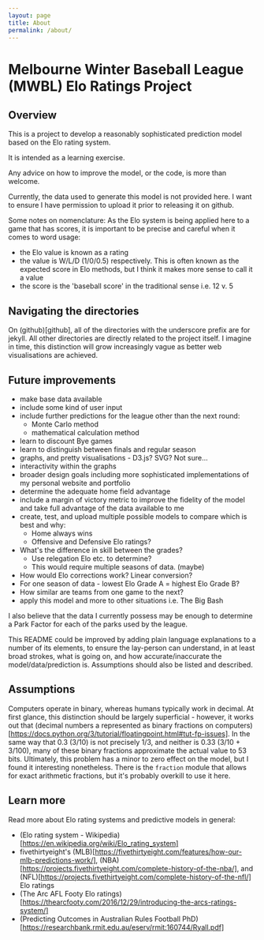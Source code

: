 ```yaml
---
layout: page
title: About
permalink: /about/
---
```


# Melbourne Winter Baseball League (MWBL) Elo Ratings Project

## Overview

This is a project to develop a reasonably sophisticated prediction model based on the Elo rating system.

It is intended as a learning exercise.

Any advice on how to improve the model, or the code, is more than welcome.

Currently, the data used to generate this model is not provided here. I want to ensure I have permission to upload it prior to releasing it on github.

Some notes on nomenclature:
As the Elo system is being applied here to a game that has scores, it is important to be precise and careful when it comes to word usage:
- the Elo value is known as a rating
- the value is W/L/D (1/0/0.5) respectively. This is often known as the expected score in Elo methods, but I think it makes more sense to call it a value
- the score is the 'baseball score' in the traditional sense i.e. 12 v. 5

## Navigating the directories

On (github)[github], all of the directories with the underscore prefix are for jekyll. All other directories are directly related to the project itself. I imagine in time, this distinction will grow increasingly vague as better web visualisations are achieved.

## Future improvements

- make base data available
- include some kind of user input
- include further predictions for the league other than the next round:
    - Monte Carlo method
    - mathematical calculation method
- learn to discount Bye games
- learn to distinguish between finals and regular season
- graphs, and pretty visualisations - D3.js? SVG? Not sure...
- interactivity within the graphs
- broader design goals including more sophisticated implementations of my personal website and portfolio
- determine the adequate home field advantage
- include a margin of victory metric to improve the fidelity of the model and take full advantage of the data available to me
- create, test, and upload multiple possible models to compare which is best and why:
    - Home always wins
    - Offensive and Defensive Elo ratings?
- What's the difference in skill between the grades?
    - Use relegation Elo etc. to determine?
    - This would require multiple seasons of data. (maybe)
- How would Elo corrections work? Linear conversion?
- For one season of data - lowest Elo Grade A = highest Elo Grade B?
- How similar are teams from one game to the next?
- apply this model and more to other situations i.e. The Big Bash

I also believe that the data I currently possess may be enough to determine a Park Factor for each of the parks used by the league.

This README could be improved by adding plain language explanations to a number of its elements, to ensure the lay-person can understand, in at least broad strokes, what is going on, and how accurate/inaccurate the model/data/prediction is. Assumptions should also be listed and described.

## Assumptions

Computers operate in binary, whereas humans typically work in decimal. At first glance, this distinction should be largely superficial -  however, it works out that (decimal numbers a represented as binary fractions on computers)[https://docs.python.org/3/tutorial/floatingpoint.html#tut-fp-issues]. In the same way that 0.3 (3/10) is not precisely 1/3, and neither is 0.33 (3/10 + 3/100), many of these binary fractions approximate the actual value to 53 bits. Ultimately, this problem has a minor to zero effect on the model, but I found it interesting nonetheless. There is the `fraction` module that allows for exact arithmetic fractions, but it's probably overkill to use it here.

## Learn more

Read more about Elo rating systems and predictive models in general:
- (Elo rating system - Wikipedia)[https://en.wikipedia.org/wiki/Elo_rating_system]
- fivethirtyeight's (MLB)[https://fivethirtyeight.com/features/how-our-mlb-predictions-work/], (NBA)[https://projects.fivethirtyeight.com/complete-history-of-the-nba/], and (NFL)[https://projects.fivethirtyeight.com/complete-history-of-the-nfl/] Elo ratings
- (The Arc AFL Footy Elo ratings)[https://thearcfooty.com/2016/12/29/introducing-the-arcs-ratings-system/]
- (Predicting Outcomes in Australian Rules Football PhD)[https://researchbank.rmit.edu.au/eserv/rmit:160744/Ryall.pdf]
